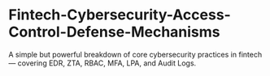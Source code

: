 # Fintech-Cybersecurity-Access-Control-Defense-Mechanisms
A simple but powerful breakdown of core cybersecurity practices in fintech — covering EDR, ZTA, RBAC, MFA, LPA, and Audit Logs.
